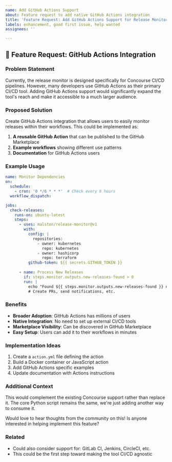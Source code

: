 ```yaml
---
name: Add GitHub Actions Support
about: Feature request to add native GitHub Actions integration
title: 'Feature Request: Add GitHub Actions Support for Release Monitoring'
labels: enhancement, good first issue, help wanted
assignees: ''

---
```


## 🚀 Feature Request: GitHub Actions Integration

### Problem Statement

Currently, the release monitor is designed specifically for Concourse CI/CD pipelines. However, many developers use GitHub Actions as their primary CI/CD tool. Adding GitHub Actions support would significantly expand the tool's reach and make it accessible to a much larger audience.

### Proposed Solution

Create GitHub Actions integration that allows users to easily monitor releases within their workflows. This could be implemented as:

1. **A reusable GitHub Action** that can be published to the GitHub Marketplace
2. **Example workflows** showing different use patterns
3. **Documentation** for GitHub Actions users

### Example Usage

```yaml
name: Monitor Dependencies
on:
  schedule:
    - cron: '0 */6 * * *'  # Check every 6 hours
  workflow_dispatch:

jobs:
  check-releases:
    runs-on: ubuntu-latest
    steps:
      - uses: malston/release-monitor@v1
        with:
          config: |
            repositories:
              - owner: kubernetes
                repo: kubernetes
              - owner: hashicorp
                repo: terraform
          github-token: ${{ secrets.GITHUB_TOKEN }}
          
      - name: Process New Releases
        if: steps.monitor.outputs.new-releases-found > 0
        run: |
          echo "Found ${{ steps.monitor.outputs.new-releases-found }} new releases"
          # Create PRs, send notifications, etc.
```

### Benefits

- **Broader Adoption**: GitHub Actions has millions of users
- **Native Integration**: No need to set up external CI/CD tools
- **Marketplace Visibility**: Can be discovered in GitHub Marketplace
- **Easy Setup**: Users can add it to their workflows in minutes

### Implementation Ideas

1. Create a `action.yml` file defining the action
2. Build a Docker container or JavaScript action
3. Add GitHub Actions specific examples
4. Update documentation with Actions instructions

### Additional Context

This would complement the existing Concourse support rather than replace it. The core Python script remains the same, we're just adding another way to consume it.

Would love to hear thoughts from the community on this! Is anyone interested in helping implement this feature?

### Related

- Could also consider support for: GitLab CI, Jenkins, CircleCI, etc.
- This could be the first step toward making the tool CI/CD agnostic
